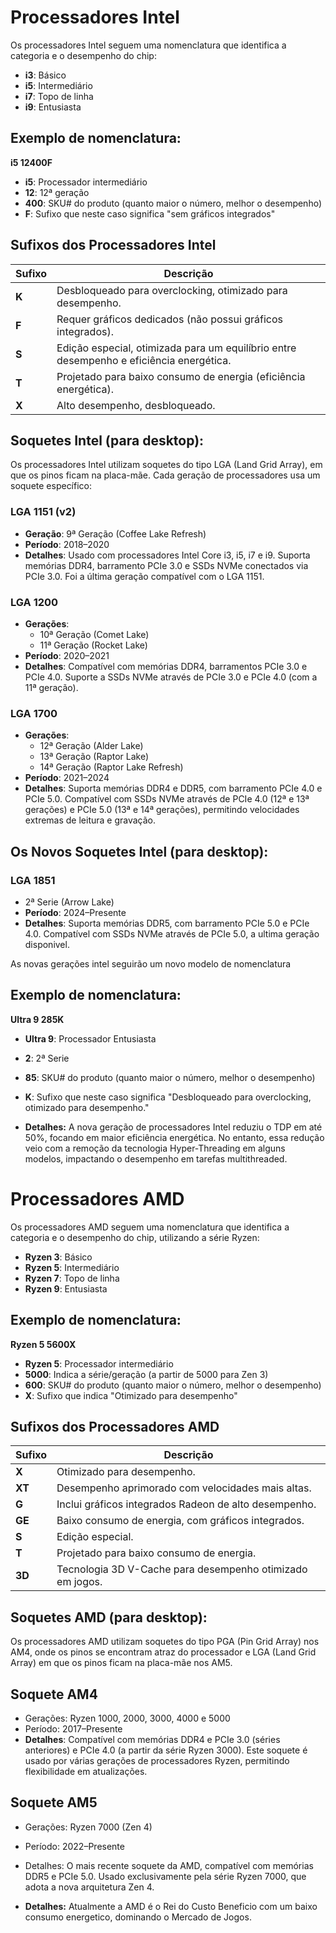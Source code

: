 # **Processadores Intel**

Os processadores Intel seguem uma nomenclatura que identifica a categoria e o desempenho do chip:

- **i3**: Básico
- **i5**: Intermediário
- **i7**: Topo de linha
- **i9**: Entusiasta

## Exemplo de nomenclatura:
**i5 12400F**
- **i5**: Processador intermediário
- **12**: 12ª geração
- **400**: SKU# do produto (quanto maior o número, melhor o desempenho)
- **F**: Sufixo que neste caso significa "sem gráficos integrados"

## Sufixos dos Processadores Intel
| Sufixo | Descrição |
|--------|-----------|
| **K**  | Desbloqueado para overclocking, otimizado para desempenho. |
| **F**  | Requer gráficos dedicados (não possui gráficos integrados). |
| **S**  | Edição especial, otimizada para um equilíbrio entre desempenho e eficiência energética. |
| **T**  | Projetado para baixo consumo de energia (eficiência energética). |
| **X**  | Alto desempenho, desbloqueado. |

## Soquetes Intel (para desktop):
Os processadores Intel utilizam soquetes do tipo LGA (Land Grid Array), em que os pinos ficam na placa-mãe. Cada geração de processadores usa um soquete específico:

### LGA 1151 (v2)
- **Geração**: 9ª Geração (Coffee Lake Refresh)
- **Período**: 2018–2020
- **Detalhes**: Usado com processadores Intel Core i3, i5, i7 e i9. Suporta memórias DDR4, barramento PCIe 3.0 e SSDs NVMe conectados via PCIe 3.0. Foi a última geração compatível com o LGA 1151.

### LGA 1200
- **Gerações**: 
  - 10ª Geração (Comet Lake)
  - 11ª Geração (Rocket Lake)
- **Período**: 2020–2021
- **Detalhes**: Compatível com memórias DDR4, barramentos PCIe 3.0 e PCIe 4.0. Suporte a SSDs NVMe através de PCIe 3.0 e PCIe 4.0 (com a 11ª geração).

### LGA 1700
- **Gerações**: 
  - 12ª Geração (Alder Lake)
  - 13ª Geração (Raptor Lake)
  - 14ª Geração (Raptor Lake Refresh)
- **Período**: 2021–2024
- **Detalhes**: Suporta memórias DDR4 e DDR5, com barramento PCIe 4.0 e PCIe 5.0. Compatível com SSDs NVMe através de PCIe 4.0 (12ª e 13ª gerações) e PCIe 5.0 (13ª e 14ª gerações), permitindo velocidades extremas de leitura e gravação.

## Os Novos Soquetes Intel (para desktop):
### LGA 1851
- 2ª Serie (Arrow Lake)
- **Período**: 2024–Presente
- **Detalhes**: Suporta memórias DDR5, com barramento PCIe 5.0 e PCIe 4.0. Compatível com SSDs NVMe através de PCIe 5.0, a ultima geração disponivel.

As novas gerações intel seguirão um novo modelo de nomenclatura
## Exemplo de nomenclatura:
**Ultra 9 285K**
- **Ultra 9**: Processador Entusiasta
- **2**: 2ª Serie
- **85**: SKU# do produto (quanto maior o número, melhor o desempenho)
- **K**: Sufixo que neste caso significa "Desbloqueado para overclocking, otimizado para desempenho."

- **Detalhes:** A nova geração de processadores Intel reduziu o TDP em até 50%, focando em maior eficiência energética. No entanto, essa redução veio com a remoção da tecnologia Hyper-Threading em alguns modelos, impactando o desempenho em tarefas multithreaded.

# **Processadores AMD**

Os processadores AMD seguem uma nomenclatura que identifica a categoria e o desempenho do chip, utilizando a série Ryzen:

- **Ryzen 3**: Básico
- **Ryzen 5**: Intermediário
- **Ryzen 7**: Topo de linha
- **Ryzen 9**: Entusiasta

## Exemplo de nomenclatura:
**Ryzen 5 5600X**
- **Ryzen 5**: Processador intermediário
- **5000**: Indica a série/geração (a partir de 5000 para Zen 3)
- **600**: SKU# do produto (quanto maior o número, melhor o desempenho)
- **X**: Sufixo que indica "Otimizado para desempenho"

## Sufixos dos Processadores AMD
| Sufixo | Descrição |
|--------|-----------|
| **X**  | Otimizado para desempenho. |
| **XT** | Desempenho aprimorado com velocidades mais altas. |
| **G**  | Inclui gráficos integrados Radeon de alto desempenho. |
| **GE** | Baixo consumo de energia, com gráficos integrados. |
| **S**  | Edição especial. |
| **T**  | Projetado para baixo consumo de energia. |
| **3D** | Tecnologia 3D V-Cache para desempenho otimizado em jogos. |

## Soquetes AMD (para desktop):
Os processadores AMD utilizam soquetes do tipo PGA (Pin Grid Array) nos AM4, onde os pinos se encontram atraz do processador e LGA (Land Grid Array) em que os pinos ficam na placa-mãe nos AM5.
## Soquete AM4
- Gerações: Ryzen 1000, 2000, 3000, 4000 e 5000
- Período: 2017–Presente
- **Detalhes**: Compatível com memórias DDR4 e PCIe 3.0 (séries anteriores) e PCIe 4.0 (a partir da série Ryzen 3000). Este soquete é usado por várias gerações de processadores Ryzen, permitindo flexibilidade em atualizações.

## Soquete AM5
- Gerações: Ryzen 7000 (Zen 4)
- Período: 2022–Presente
- Detalhes: O mais recente soquete da AMD, compatível com memórias DDR5 e PCIe 5.0. Usado exclusivamente pela série Ryzen 7000, que adota a nova arquitetura Zen 4.

- **Detalhes:** Atualmente a AMD é o Rei do Custo Beneficio com um baixo consumo energetico, dominando o Mercado de Jogos.

